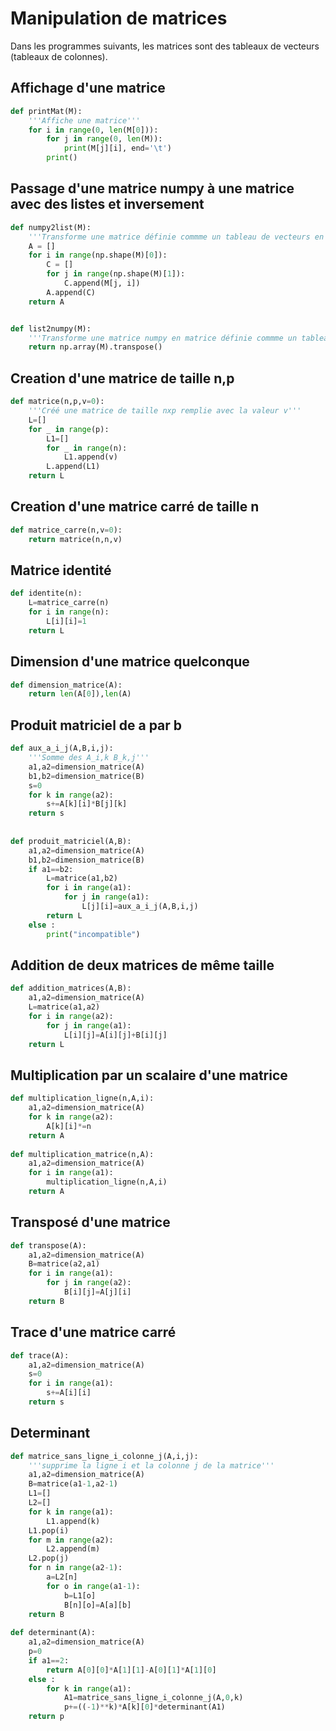 # Manipulation de matrices


Dans les programmes suivants, les matrices sont des tableaux de vecteurs (tableaux de colonnes).


## Affichage d'une matrice 

```python
def printMat(M):
    '''Affiche une matrice'''
    for i in range(0, len(M[0])):
        for j in range(0, len(M)):
            print(M[j][i], end='\t')
        print()
```


## Passage d'une matrice numpy à une matrice avec des listes et inversement

```python
def numpy2list(M):
    '''Transforme une matrice définie commme un tableau de vecteurs en matrice numpy'''
    A = []
    for i in range(np.shape(M)[0]):
        C = []
        for j in range(np.shape(M)[1]):
            C.append(M[j, i])
        A.append(C)
    return A


def list2numpy(M):
    '''Transforme une matrice numpy en matrice définie commme un tableau de vecteurs'''
    return np.array(M).transpose()
```


## Creation d'une matrice de taille n,p

```python
def matrice(n,p,v=0):
    '''Créé une matrice de taille nxp remplie avec la valeur v'''
    L=[]
    for _ in range(p):
        L1=[]
        for _ in range(n):
            L1.append(v)
        L.append(L1)
    return L
```

## Creation d'une matrice carré de taille n

```python
def matrice_carre(n,v=0):
    return matrice(n,n,v)
```
## Matrice identité 

```python
def identite(n):
    L=matrice_carre(n)
    for i in range(n):
        L[i][i]=1
    return L
``` 
## Dimension d'une matrice quelconque

```python
def dimension_matrice(A):
    return len(A[0]),len(A)
```

## Produit matriciel de a par b

```python
def aux_a_i_j(A,B,i,j):
    '''Somme des A_i,k B_k,j'''
    a1,a2=dimension_matrice(A)
    b1,b2=dimension_matrice(B)
    s=0
    for k in range(a2):
        s+=A[k][i]*B[j][k]
    return s
    
    
def produit_matriciel(A,B):
    a1,a2=dimension_matrice(A)
    b1,b2=dimension_matrice(B)
    if a1==b2:
        L=matrice(a1,b2)
        for i in range(a1):
            for j in range(a1):
                L[j][i]=aux_a_i_j(A,B,i,j)
        return L
    else :
        print("incompatible")
```

## Addition de deux matrices de même taille

```python
def addition_matrices(A,B):
    a1,a2=dimension_matrice(A)
    L=matrice(a1,a2)
    for i in range(a2):
        for j in range(a1):
            L[i][j]=A[i][j]+B[i][j]
    return L 
```

## Multiplication par un scalaire d'une matrice

```python
def multiplication_ligne(n,A,i):
    a1,a2=dimension_matrice(A)
    for k in range(a2):
        A[k][i]*=n
    return A
        
def multiplication_matrice(n,A):
    a1,a2=dimension_matrice(A)
    for i in range(a1):
        multiplication_ligne(n,A,i)
    return A
```


## Transposé d'une matrice 

```python
def transpose(A):
    a1,a2=dimension_matrice(A)
    B=matrice(a2,a1)
    for i in range(a1):
        for j in range(a2):
            B[i][j]=A[j][i]
    return B
```

## Trace d'une matrice carré

```python
def trace(A):
    a1,a2=dimension_matrice(A)
    s=0
    for i in range(a1):
        s+=A[i][i]
    return s 
```
## Determinant 

```python 
def matrice_sans_ligne_i_colonne_j(A,i,j):
    '''supprime la ligne i et la colonne j de la matrice'''
    a1,a2=dimension_matrice(A)
    B=matrice(a1-1,a2-1)
    L1=[]
    L2=[]
    for k in range(a1):
        L1.append(k)
    L1.pop(i)
    for m in range(a2):
        L2.append(m)
    L2.pop(j)
    for n in range(a2-1):
        a=L2[n]
        for o in range(a1-1):
            b=L1[o]
            B[n][o]=A[a][b]
    return B
    
def determinant(A):
    a1,a2=dimension_matrice(A)
    p=0
    if a1==2:
        return A[0][0]*A[1][1]-A[0][1]*A[1][0]
    else :
        for k in range(a1):
            A1=matrice_sans_ligne_i_colonne_j(A,0,k)
            p+=((-1)**k)*A[k][0]*determinant(A1)
    return p
```
